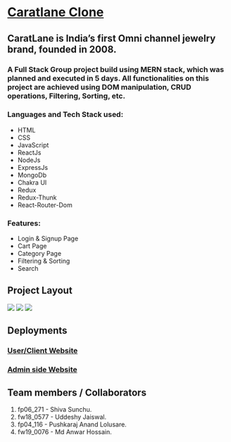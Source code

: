 # <a href="https://karat-ten.vercel.app/"/>Caratlane Clone</a>

 <h2>CaratLane is India’s first Omni channel jewelry brand, founded in 2008.</h2> 
 
  <h3>A Full Stack Group project build using MERN stack, which was planned and executed in 5 days.
 All functionalities on this project are achieved using DOM manipulation, CRUD operations, Filtering, Sorting, etc.</h3> 
 
 <h3>Languages and Tech Stack used:</h3>
<div>
 <ul>
 <li>HTML</li>
 <li>CSS</li>
 <li>JavaScript</li>
 <li>ReactJs</li>
 <li>NodeJs</li>
 <li>ExpressJs</li>
 <li>MongoDb</li>
 <li>Chakra UI</li>
 <li>Redux</li>
 <li>Redux-Thunk</li>
 <li>React-Router-Dom</li>
 </ul>
 </div>

<div>
 <h3>Features:</h3>
 <ul>
 <li>Login & Signup Page</li>
 <li>Cart Page</li>
 <li>Category Page</li>
 <li>Filtering & Sorting</li>
 <li>Search</li>
 </ul>
 </div>

<h2>Project Layout</h2>

<img src="https://user-images.githubusercontent.com/103638817/229425605-78114a97-8740-4a31-8d84-4b547cbbd124.png" />

<img src="https://user-images.githubusercontent.com/103638817/229425728-119777d9-4576-4496-a48b-ecb06ba85dbf.png" />

<img src="https://user-images.githubusercontent.com/103638817/229425757-da1873bc-2fee-4e39-ac99-d8015bc7c6d4.png" />



<h2>Deployments</h2>
 <h3><a href="https://karat-ten.vercel.app/">User/Client Website</a></h3>
 <h3><a href="https://karat-admin.vercel.app/">Admin side Website</a></h3>

<h2>Team members / Collaborators</h2>

<div>
 <ol>
 <li>fp06_271 - Shiva Sunchu.</li>
 <li>fw18_0577 - Uddeshy Jaiswal.</li>
 <li>fp04_116 - Pushkaraj Anand Lolusare.</li>
 <li>fw19_0076 - Md Anwar Hossain.</li>
 </ol>
 </div>
